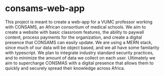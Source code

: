 # consams-web-app

This project is meant to create a web-app for a VUMC professor working with CONSAMS, an African consortium of medical schools. We aim to create a website with basic classroom features, the ability to paywall content, process payments for the organization, and create a digital presence that CONSAMS can easily update. We are using a MERN stack, since much of our data will be object based, and we all have some familarity with typescript. We plan to integrate industry standard security practices, and to minimize the amount of data we collect on each user. Ultimately we aim to supercharge CONSMAS with a digital presence that allows them to quickly and securely spread their knowledge across Africa.
